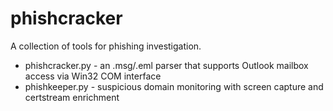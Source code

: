 # phishcracker
A collection of tools for phishing investigation.
* phishcracker.py - an .msg/.eml parser that supports Outlook mailbox access via Win32 COM interface
* phishkeeper.py - suspicious domain monitoring with screen capture and certstream enrichment
